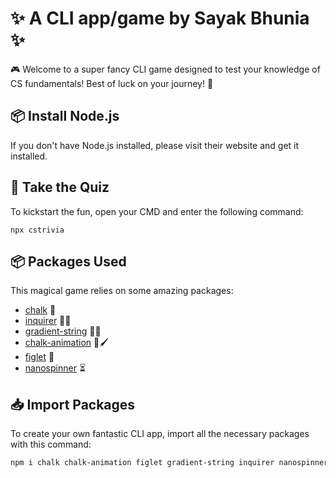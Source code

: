 # ✨ A CLI app/game by Sayak Bhunia ✨

🎮 Welcome to a super fancy CLI game designed to test your knowledge of CS fundamentals! Best of luck on your journey! 🚀

## 📦 Install Node.js
If you don't have Node.js installed, please visit their website and get it installed.

## 🧠 Take the Quiz
To kickstart the fun, open your CMD and enter the following command:
```
npx cstrivia
```


## 📦 Packages Used
This magical game relies on some amazing packages:

- [chalk](https://github.com/chalk/chalk) 🌈
- [inquirer](https://github.com/SBoudrias/Inquirer.js) 🙋‍♂️
- [gradient-string](https://github.com/bokub/gradient-string) 🌈🌟
- [chalk-animation](https://github.com/bokub/chalk-animation) 🎨🖌️
- [figlet](https://github.com/patorjk/figlet.js) 🤩
- [nanospinner](https://github.com/usmanyunusov/nanospinner) ⏳

## 📥 Import Packages
To create your own fantastic CLI app, import all the necessary packages with this command:

```sh
npm i chalk chalk-animation figlet gradient-string inquirer nanospinner
```
